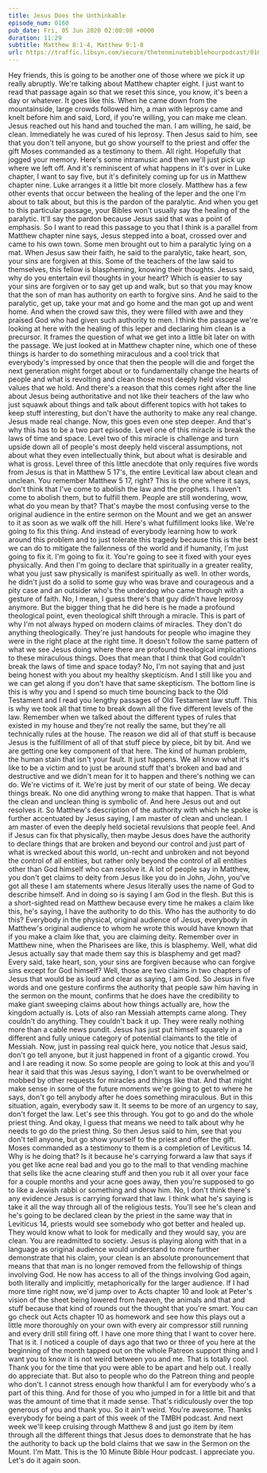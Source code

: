 ```yaml
---
title: Jesus Does the Unthinkable
episode_num: 0160
pub_date: Fri, 05 Jun 2020 02:00:00 +0000
duration: 11:29
subtitle: Matthew 8:1-4, Matthew 9:1-8
url: https://traffic.libsyn.com/secure/thetenminutebiblehourpodcast/0160_-_Jesus_Does_the_Unthinkable.mp3
---
```


 Hey friends, this is going to be another one of those where we pick it up really abruptly. We're talking about Matthew chapter eight. I just want to read that passage again so that we reset this since, you know, it's been a day or whatever. It goes like this. When he came down from the mountainside, large crowds followed him, a man with leprosy came and knelt before him and said, Lord, if you're willing, you can make me clean. Jesus reached out his hand and touched the man. I am willing, he said, be clean. Immediately he was cured of his leprosy. Then Jesus said to him, see that you don't tell anyone, but go show yourself to the priest and offer the gift Moses commanded as a testimony to them. All right. Hopefully that jogged your memory. Here's some intramusic and then we'll just pick up where we left off. And it's reminiscent of what happens in it's over in Luke chapter, I want to say five, but it's definitely coming up for us in Matthew chapter nine. Luke arranges it a little bit more closely. Matthew has a few other events that occur between the healing of the leper and the one I'm about to talk about, but this is the pardon of the paralytic. And when you get to this particular passage, your Bibles won't usually say the healing of the paralytic. It'll say the pardon because Jesus said that was a point of emphasis. So I want to read this passage to you that I think is a parallel from Matthew chapter nine says, Jesus stepped into a boat, crossed over and came to his own town. Some men brought out to him a paralytic lying on a mat. When Jesus saw their faith, he said to the paralytic, take heart, son, your sins are forgiven at this. Some of the teachers of the law said to themselves, this fellow is blaspheming, knowing their thoughts. Jesus said, why do you entertain evil thoughts in your heart? Which is easier to say your sins are forgiven or to say get up and walk, but so that you may know that the son of man has authority on earth to forgive sins. And he said to the paralytic, get up, take your mat and go home and the man got up and went home. And when the crowd saw this, they were filled with awe and they praised God who had given such authority to men. I think the passage we're looking at here with the healing of this leper and declaring him clean is a precursor. It frames the question of what we get into a little bit later on with the passage. We just looked at in Matthew chapter nine, which one of these things is harder to do something miraculous and a cool trick that everybody's impressed by once that then the people will die and forget the next generation might forget about or to fundamentally change the hearts of people and what is revolting and clean those most deeply held visceral values that we hold. And there's a reason that this comes right after the line about Jesus being authoritative and not like their teachers of the law who just squawk about things and talk about different topics with hot takes to keep stuff interesting, but don't have the authority to make any real change. Jesus made real change. Now, this goes even one step deeper. And that's why this has to be a two part episode. Level one of this miracle is break the laws of time and space. Level two of this miracle is challenge and turn upside down all of people's most deeply held visceral assumptions, not about what they even intellectually think, but about what is desirable and what is gross. Level three of this little anecdote that only requires five words from Jesus is that in Matthew 5 17's, the entire Levitical law about clean and unclean. You remember Matthew 5 17, right? This is the one where it says, don't think that I've come to abolish the law and the prophets. I haven't come to abolish them, but to fulfill them. People are still wondering, wow, what do you mean by that? That's maybe the most confusing verse to the original audience in the entire sermon on the Mount and we get an answer to it as soon as we walk off the hill. Here's what fulfillment looks like. We're going to fix this thing. And instead of everybody learning how to work around this problem and to just tolerate this tragedy because this is the best we can do to mitigate the fallenness of the world and if humanity, I'm just going to fix it. I'm going to fix it. You're going to see it fixed with your eyes physically. And then I'm going to declare that spiritually in a greater reality, what you just saw physically is manifest spiritually as well. In other words, he didn't just do a solid to some guy who was brave and courageous and a pity case and an outsider who's the underdog who came through with a gesture of faith. No, I mean, I guess there's that guy didn't have leprosy anymore. But the bigger thing that he did here is he made a profound theological point, even theological shift through a miracle. This is part of why I'm not always hyped on modern claims of miracles. They don't do anything theologically. They're just handouts for people who imagine they were in the right place at the right time. It doesn't follow the same pattern of what we see Jesus doing where there are profound theological implications to these miraculous things. Does that mean that I think that God couldn't break the laws of time and space today? No, I'm not saying that and just being honest with you about my healthy skepticism. And I still like you and we can get along if you don't have that same skepticism. The bottom line is this is why you and I spend so much time bouncing back to the Old Testament and I read you lengthy passages of Old Testament law stuff. This is why we took all that time to break down all the five different levels of the law. Remember when we talked about the different types of rules that existed in my house and they're not really the same, but they're all technically rules at the house. The reason we did all of that stuff is because Jesus is the fulfillment of all of that stuff piece by piece, bit by bit. And we are getting one key component of that here. The kind of human problem, the human stain that isn't your fault. It just happens. We all know what it's like to be a victim and to just be around stuff that's broken and bad and destructive and we didn't mean for it to happen and there's nothing we can do. We're victims of it. We're just by merit of our state of being. We decay things break. No one did anything wrong to make that happen. That is what the clean and unclean thing is symbolic of. And here Jesus out and out resolves it. So Matthew's description of the authority with which he spoke is further accentuated by Jesus saying, I am master of clean and unclean. I am master of even the deeply held societal revulsions that people feel. And if Jesus can fix that physically, then maybe Jesus does have the authority to declare things that are broken and beyond our control and just part of what is wrecked about this world, un-recht and unbroken and not beyond the control of all entities, but rather only beyond the control of all entities other than God himself who can resolve it. A lot of people say in Matthew, you don't get claims to deity from Jesus like you do in John, John, you've got all these I am statements where Jesus literally uses the name of God to describe himself. And in doing so is saying I am God in the flesh. But this is a short-sighted read on Matthew because every time he makes a claim like this, he's saying, I have the authority to do this. Who has the authority to do this? Everybody in the physical, original audience of Jesus, everybody in Matthew's original audience to whom he wrote this would have known that if you make a claim like that, you are claiming deity. Remember over in Matthew nine, when the Pharisees are like, this is blasphemy. Well, what did Jesus actually say that made them say this is blasphemy and get mad? Every said, take heart, son, your sins are forgiven because who can forgive sins except for God himself? Well, those are two claims in two chapters of Jesus that would be as loud and clear as saying, I am God. So Jesus in five words and one gesture confirms the authority that people saw him having in the sermon on the mount, confirms that he does have the credibility to make giant sweeping claims about how things actually are, how the kingdom actually is. Lots of also ran Messiah attempts came along. They couldn't do anything. They couldn't back it up. They were really nothing more than a cable news pundit. Jesus has just put himself squarely in a different and fully unique category of potential claimants to the title of Messiah. Now, just in passing real quick here, you notice that Jesus said, don't go tell anyone, but it just happened in front of a gigantic crowd. You and I are reading it now. So some people are going to look at this and you'll hear it said that this was Jesus saying, I don't want to be overwhelmed or mobbed by other requests for miracles and things like that. And that might make sense in some of the future moments we're going to get to where he says, don't go tell anybody after he does something miraculous. But in this situation, again, everybody saw it. It seems to be more of an urgency to say, don't forget the law. Let's see this through. You got to go and do the whole priest thing. And okay, I guess that means we need to talk about why he needs to go do the priest thing. So then Jesus said to him, see that you don't tell anyone, but go show yourself to the priest and offer the gift. Moses commanded as a testimony to them is a completion of Leviticus 14. Why is he doing that? Is it because he's carrying forward a law that says if you get like acne real bad and you go to the mall to that vending machine that sells like the acne clearing stuff and then you rub it all over your face for a couple months and your acne goes away, then you're supposed to go to like a Jewish rabbi or something and show him. No, I don't think there's any evidence Jesus is carrying forward that law. I think what he's saying is take it all the way through all of the religious tests. You'll see he's clean and he's going to be declared clean by the priest in the same way that in Leviticus 14, priests would see somebody who got better and healed up. They would know what to look for medically and they would say, you are clean. You are readmitted to society. Jesus is playing along with that in a language as original audience would understand to more further demonstrate that his claim, your clean is an absolute pronouncement that means that that man is no longer removed from the fellowship of things involving God. He now has access to all of the things involving God again, both literally and implicitly, metaphorically for the larger audience. If I had more time right now, we'd jump over to Acts chapter 10 and look at Peter's vision of the sheet being lowered from heaven, the animals and that and stuff because that kind of rounds out the thought that you're smart. You can go check out Acts chapter 10 as homework and see how this plays out a little more thoroughly on your own with every air compressor still running and every drill still firing off. I have one more thing that I want to cover here. That is it. I noticed a couple of days ago that two or three of you here at the beginning of the month tapped out on the whole Patreon support thing and I want you to know it is not weird between you and me. That is totally cool. Thank you for the time that you were able to be apart and help out. I really do appreciate that. But also to people who do the Patreon thing and people who don't. I cannot stress enough how thankful I am for everybody who's a part of this thing. And for those of you who jumped in for a little bit and that was the amount of time that it made sense. That's ridiculously over the top generous of you and thank you. So it ain't weird. You're awesome. Thanks everybody for being a part of this week of the TMBH podcast. And next week we'll keep cruising through Matthew 8 and just go item by item through all the different things that Jesus does to demonstrate that he has the authority to back up the bold claims that we saw in the Sermon on the Mount. I'm Matt. This is the 10 Minute Bible Hour podcast. I appreciate you. Let's do it again soon.
